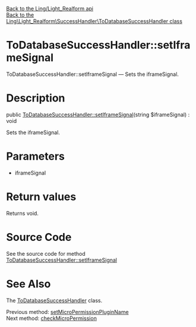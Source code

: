 [Back to the Ling/Light_Realform api](https://github.com/lingtalfi/Light_Realform/blob/master/doc/api/Ling/Light_Realform.md)<br>
[Back to the Ling\Light_Realform\SuccessHandler\ToDatabaseSuccessHandler class](https://github.com/lingtalfi/Light_Realform/blob/master/doc/api/Ling/Light_Realform/SuccessHandler/ToDatabaseSuccessHandler.md)


ToDatabaseSuccessHandler::setIframeSignal
================



ToDatabaseSuccessHandler::setIframeSignal — Sets the iframeSignal.




Description
================


public [ToDatabaseSuccessHandler::setIframeSignal](https://github.com/lingtalfi/Light_Realform/blob/master/doc/api/Ling/Light_Realform/SuccessHandler/ToDatabaseSuccessHandler/setIframeSignal.md)(string $iframeSignal) : void




Sets the iframeSignal.




Parameters
================


- iframeSignal

    


Return values
================

Returns void.








Source Code
===========
See the source code for method [ToDatabaseSuccessHandler::setIframeSignal](https://github.com/lingtalfi/Light_Realform/blob/master/SuccessHandler/ToDatabaseSuccessHandler.php#L196-L199)


See Also
================

The [ToDatabaseSuccessHandler](https://github.com/lingtalfi/Light_Realform/blob/master/doc/api/Ling/Light_Realform/SuccessHandler/ToDatabaseSuccessHandler.md) class.

Previous method: [setMicroPermissionPluginName](https://github.com/lingtalfi/Light_Realform/blob/master/doc/api/Ling/Light_Realform/SuccessHandler/ToDatabaseSuccessHandler/setMicroPermissionPluginName.md)<br>Next method: [checkMicroPermission](https://github.com/lingtalfi/Light_Realform/blob/master/doc/api/Ling/Light_Realform/SuccessHandler/ToDatabaseSuccessHandler/checkMicroPermission.md)<br>

